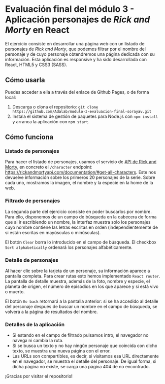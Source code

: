 
# Evaluación final del módulo 3 - Aplicación personajes de *Rick and Morty* en React
El ejercicio consiste en desarrollar una página web con un listado de personajes de *Rick and Morty*, que podemos filtrar por el nombre del personaje y de cuyo personaje obtendremos una página dedicada con su información. Esta aplicación es responsive y ha sido desarrollada con React, HTML5 y CSS3 (SASS).

## Cómo usarla
Puedes acceder a ella a través del enlace de Github Pages, o de forma local:

1. Descarga o clona el repositorio:
`git clone https://github.com/Adalab/modulo-3-evaluacion-final-sorayav.git`
2. Instala el sistema de gestión de paquetes para Node.js con `npm install` y arranca la aplicación con  `npm start`.

## Cómo funciona
  
### Listado de personajes
Para hacer el listado de personajes, usamos el servicio de [API de Rick and Morty](https://rickandmortyapi.com), en concreto el `/character` endpoint: https://rickandmortyapi.com/documentation/#get-all-characters. Este nos devuelve información sobre los primeros 20 personajes de la serie. Sobre cada uno, mostramos la imagen, el nombre y la especie en la home de la web.

### Filtrado de personajes
La segunda parte del ejercicio consiste en poder buscarlos por nombre. Para ello, disponemos de un campo de búsqueda en la cabecera de forma que al ir escribiendo un nombre, la interfaz muestra solo los personajes cuyo nombre contiene las letras escritas en orden (independientemente de si están escritas en mayúsculas o minúsculas).

El botón `Clear` borra lo introducido en el campo de búsqueda.
El checkbox `Sort alphabetically` ordenará los personajes alfabéticamente.

### Detalle de personajes
Al hacer clic sobre la tarjeta de un personaje, su información aparece a pantalla completa. Para crear rutas esto hemos implementado `React router`. La pantalla de detalle muestra, además de la foto, nombre y especie, el planeta de origen, el número de episodios en los que aparece y si está vivo o muerto.

El botón `Go back` retornará a la pantalla anterior: si se ha accedido al detalle del personaje después de buscar un nombre en el campo de búsqueda, se volverá a la página de resultados del nombre.

### Detalles de la aplicación

- Si estando en el campo de filtrado pulsamos intro, el navegador no navega ni cambia la ruta.
- Si se busca un texto y no hay ningún personaje que coincida con dicho texto, se muestra una nueva página con el error.
- Las URLs son compartibles, es decir, si visitamos esa URL directamente en el navegador, se muestra el detalle del personaje. De igual forma, si dicha página no existe, se carga una página 404 de no encontrado.

¡Gracias por visitar el repositorio!